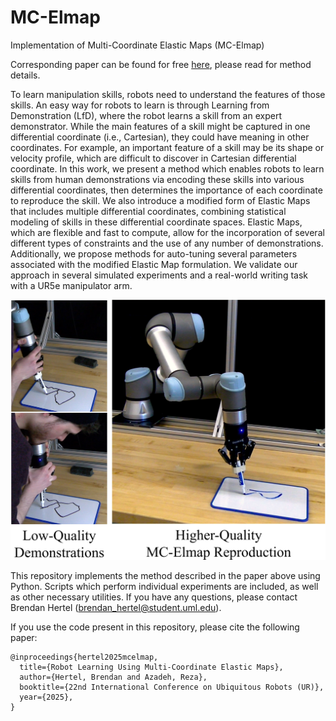 # MC-Elmap

Implementation of Multi-Coordinate Elastic Maps (MC-Elmap)

Corresponding paper can be found for free [here](https://arxiv.org/abs/2505.06092), please read for method details.

To learn manipulation skills, robots need to understand the features of those skills. An easy way for robots to learn is through Learning from Demonstration (LfD), where the robot learns a skill from an expert demonstrator. While the main features of a skill might be captured in one differential coordinate (i.e., Cartesian), they could have meaning in other coordinates. For example, an important feature of a skill may be its shape or velocity profile, which are difficult to discover in Cartesian differential coordinate. In this work, we present a method which enables robots to learn skills from human demonstrations via encoding these skills into various differential coordinates, then determines the importance of each coordinate to reproduce the skill. We also introduce a modified form of Elastic Maps that includes multiple differential coordinates, combining statistical modeling of skills in these differential coordinate spaces. Elastic Maps, which are flexible and fast to compute, allow for the incorporation of several different types of constraints and the use of any number of demonstrations. Additionally, we propose methods for auto-tuning several parameters associated with the modified Elastic Map formulation. We validate our approach in several simulated experiments and a real-world writing task with a UR5e manipulator arm.

<img src="https://github.com/brenhertel/mc-elmap/blob/main/pictures/mc_elmap.jpg" alt="" width="600"/> 

This repository implements the method described in the paper above using Python. Scripts which perform individual experiments are included, as well as other necessary utilities. If you have any questions, please contact Brendan Hertel (brendan_hertel@student.uml.edu).

If you use the code present in this repository, please cite the following paper:
```
@inproceedings{hertel2025mcelmap,
  title={Robot Learning Using Multi-Coordinate Elastic Maps},
  author={Hertel, Brendan and Azadeh, Reza},
  booktitle={22nd International Conference on Ubiquitous Robots (UR)},
  year={2025},
}
```

